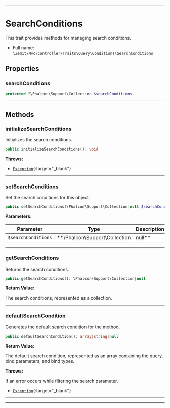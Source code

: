 ***

# SearchConditions

This trait provides methods for managing search conditions.



* Full name: `\Zemit\Mvc\Controller\Traits\Query\Conditions\SearchConditions`



## Properties


### searchConditions



```php
protected ?\Phalcon\Support\Collection $searchConditions
```






***

## Methods


### initializeSearchConditions

Initializes the search conditions.

```php
public initializeSearchConditions(): void
```











**Throws:**

- [`Exception`](https://docs.phalcon.io/latest/api/){:target="_blank"}



***

### setSearchConditions

Set the search conditions for this object.

```php
public setSearchConditions(\Phalcon\Support\Collection|null $searchConditions): void
```








**Parameters:**

| Parameter | Type | Description |
|-----------|------|-------------|
| `$searchConditions` | **\Phalcon\Support\Collection|null** | The search conditions to be set. |





***

### getSearchConditions

Returns the search conditions.

```php
public getSearchConditions(): \Phalcon\Support\Collection|null
```









**Return Value:**

The search conditions, represented as a collection.




***

### defaultSearchCondition

Generates the default search condition for the method.

```php
public defaultSearchCondition(): array|string|null
```









**Return Value:**

The default search condition, represented as an array containing the query, bind parameters, and bind types.



**Throws:**
<p>If an error occurs while filtering the search parameter.</p>

- [`Exception`](https://docs.phalcon.io/latest/api/){:target="_blank"}



***

***

